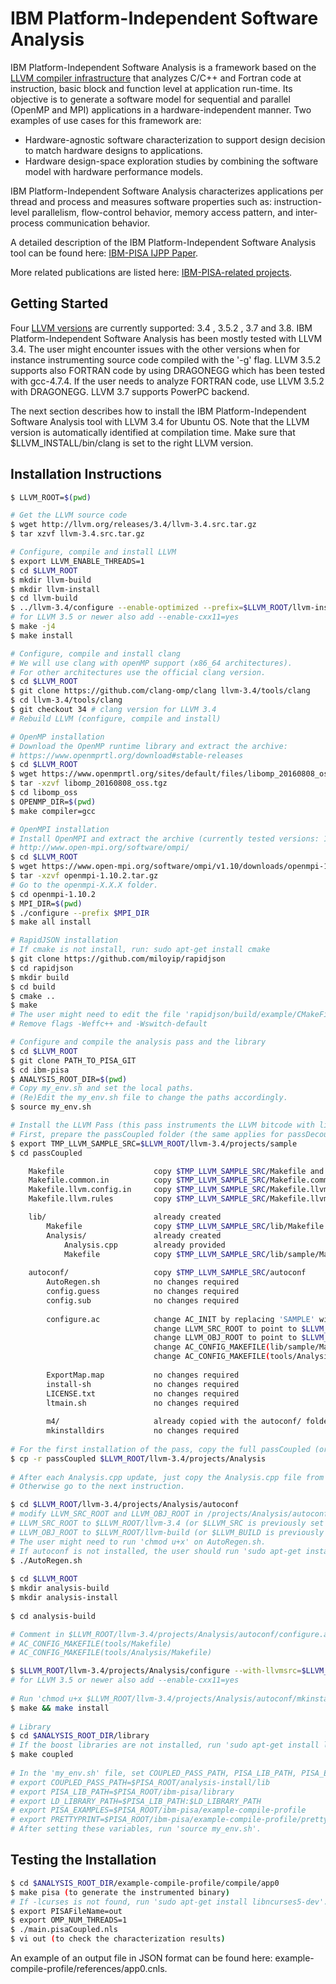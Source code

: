 # IBM Platform-Independent Software Analysis

IBM Platform-Independent Software Analysis is a framework based on the [LLVM compiler infrastructure](http://llvm.org/) that analyzes C/C++ and Fortran code at instruction, basic block and function level at application run-time. Its objective is to generate a software model for sequential and parallel (OpenMP and MPI) applications in a hardware-independent manner. Two examples of use cases for this framework are: 

  - Hardware-agnostic software characterization to support design decision to match hardware designs to applications.
  - Hardware design-space exploration studies by combining the software model with hardware performance models.

IBM Platform-Independent Software Analysis characterizes applications per thread and process and measures software properties such as: instruction-level parallelism, flow-control behavior, memory access pattern, and inter-process communication behavior. 

A detailed description of the IBM Platform-Independent Software Analysis tool can be found here:
[IBM-PISA IJPP Paper](https://doi.org/10.1007/s10766-016-0410-0).

More related publications are listed here:
[IBM-PISA-related projects](http://researcher.watson.ibm.com/researcher/view_group_pubs.php?grp=6395).


## Getting Started

Four [LLVM versions](http://releases.llvm.org/) are currently supported: 3.4 , 3.5.2 , 3.7 and 3.8. IBM Platform-Independent Software Analysis has been mostly tested with LLVM 3.4. The user might encounter issues with the other versions when for instance instrumenting source code compiled with the '-g' flag. LLVM 3.5.2 supports also FORTRAN code by using DRAGONEGG which has been tested with gcc-4.7.4. If the user needs to analyze FORTRAN code, use LLVM 3.5.2 with DRAGONEGG. LLVM 3.7 supports PowerPC backend.

The next section describes how to install the IBM Platform-Independent Software Analysis tool with LLVM 3.4 for Ubuntu OS. Note that the LLVM version is automatically identified at compilation time. Make sure that $LLVM_INSTALL/bin/clang is set to the right LLVM version.

## Installation Instructions 

```sh
$ LLVM_ROOT=$(pwd)

# Get the LLVM source code
$ wget http://llvm.org/releases/3.4/llvm-3.4.src.tar.gz
$ tar xzvf llvm-3.4.src.tar.gz

# Configure, compile and install LLVM
$ export LLVM_ENABLE_THREADS=1
$ cd $LLVM_ROOT
$ mkdir llvm-build
$ mkdir llvm-install
$ cd llvm-build
$ ../llvm-3.4/configure --enable-optimized --prefix=$LLVM_ROOT/llvm-install
# for LLVM 3.5 or newer also add --enable-cxx11=yes
$ make -j4    
$ make install

# Configure, compile and install clang
# We will use clang with openMP support (x86_64 architectures). 
# For other architectures use the official clang version.
$ cd $LLVM_ROOT
$ git clone https://github.com/clang-omp/clang llvm-3.4/tools/clang
$ cd llvm-3.4/tools/clang
$ git checkout 34 # clang version for LLVM 3.4
# Rebuild LLVM (configure, compile and install)

# OpenMP installation
# Download the OpenMP runtime library and extract the archive:
# https://www.openmprtl.org/download#stable-releases
$ cd $LLVM_ROOT
$ wget https://www.openmprtl.org/sites/default/files/libomp_20160808_oss.tgz
$ tar -xzvf libomp_20160808_oss.tgz
$ cd libomp_oss
$ OPENMP_DIR=$(pwd)
$ make compiler=gcc

# OpenMPI installation
# Install OpenMPI and extract the archive (currently tested versions: 1.8.6 and 1.10.2):
# http://www.open-mpi.org/software/ompi/
$ cd $LLVM_ROOT
$ wget https://www.open-mpi.org/software/ompi/v1.10/downloads/openmpi-1.10.2.tar.gz
$ tar -xzvf openmpi-1.10.2.tar.gz
# Go to the openmpi-X.X.X folder.
$ cd openmpi-1.10.2
$ MPI_DIR=$(pwd)
$ ./configure --prefix $MPI_DIR
$ make all install

# RapidJSON installation 
# If cmake is not install, run: sudo apt-get install cmake
$ git clone https://github.com/miloyip/rapidjson
$ cd rapidjson
$ mkdir build
$ cd build    
$ cmake ..
$ make
# The user might need to edit the file 'rapidjson/build/example/CMakeFiles/lookaheadparser.dir/flags.make':
# Remove flags -Weffc++ and -Wswitch-default

# Configure and compile the analysis pass and the library
$ cd $LLVM_ROOT
$ git clone PATH_TO_PISA_GIT
$ cd ibm-pisa
$ ANALYSIS_ROOT_DIR=$(pwd)
# Copy my_env.sh and set the local paths.
# (Re)Edit the my_env.sh file to change the paths accordingly.
$ source my_env.sh

# Install the LLVM Pass (this pass instruments the LLVM bitcode with library calls)
# First, prepare the passCoupled folder (the same applies for passDecoupled) to have the following structure:
$ export TMP_LLVM_SAMPLE_SRC=$LLVM_ROOT/llvm-3.4/projects/sample
$ cd passCoupled

    Makefile                    copy $TMP_LLVM_SAMPLE_SRC/Makefile and change DIRS from 'lib tools' to 'lib'
    Makefile.common.in          copy $TMP_LLVM_SAMPLE_SRC/Makefile.common.in, change PROJECT_NAME to 'Analysis' and add PROJ_VERSION=0.1
    Makefile.llvm.config.in     copy $TMP_LLVM_SAMPLE_SRC/Makefile.llvm.config.in 
    Makefile.llvm.rules         copy $TMP_LLVM_SAMPLE_SRC/Makefile.llvm.rules

    lib/                        already created 
        Makefile                copy $TMP_LLVM_SAMPLE_SRC/lib/Makefile and change DIRS to 'Analysis'
        Analysis/               already created
            Analysis.cpp        already provided
            Makefile            copy $TMP_LLVM_SAMPLE_SRC/lib/sample/Makefile, change LIBRARYNAME to 'Analysis' and add LOADABLE_MODULE=1
            
    autoconf/                   copy $TMP_LLVM_SAMPLE_SRC/autoconf
        AutoRegen.sh            no changes required
        config.guess            no changes required
        config.sub              no changes required
                    
        configure.ac            change AC_INIT by replacing 'SAMPLE' with 'ANALYSIS' and by adding version number (0.01) and email address
                                change LLVM_SRC_ROOT to point to $LLVM_SRC ($LLVM_ROOT/llvm-3.4)
                                change LLVM_OBJ_ROOT to point to $LLVM_BUILD ($LLVM_ROOT/llvm-build)
                                change AC_CONFIG_MAKEFILE(lib/sample/Makefile) by replacing 'sample' with 'Analysis'
                                change AC_CONFIG_MAKEFILE(tools/Analysis/Makefile) by replacing 'sample' with 'Analysis'
                                            
        ExportMap.map           no changes required
        install-sh              no changes required
        LICENSE.txt             no changes required
        ltmain.sh               no changes required
                    
        m4/                     already copied with the autoconf/ folder 
        mkinstalldirs           no changes required    
        
# For the first installation of the pass, copy the full passCoupled (or passDecoupled) folder.
$ cp -r passCoupled $LLVM_ROOT/llvm-3.4/projects/Analysis
        
# After each Analysis.cpp update, just copy the Analysis.cpp file from passCoupled (or passDecoupled).
# Otherwise go to the next instruction.             

$ cd $LLVM_ROOT/llvm-3.4/projects/Analysis/autoconf        
# modify LLVM_SRC_ROOT and LLVM_OBJ_ROOT in /projects/Analysis/autoconf/configure.ac:
# LLVM_SRC_ROOT to $LLVM_ROOT/llvm-3.4 (or $LLVM_SRC is previously set in my_env.sh)
# LLVM_OBJ_ROOT to $LLVM_ROOT/llvm-build (or $LLVM_BUILD is previously set in my_env.sh)
# The user might need to run 'chmod u+x' on AutoRegen.sh.
# If autoconf is not installed, the user should run 'sudo apt-get install autoconf'
$ ./AutoRegen.sh
        
$ cd $LLVM_ROOT
$ mkdir analysis-build
$ mkdir analysis-install
        
$ cd analysis-build

# Comment in $LLVM_ROOT/llvm-3.4/projects/Analysis/autoconf/configure.ac the following lines:
# AC_CONFIG_MAKEFILE(tools/Makefile)
# AC_CONFIG_MAKEFILE(tools/Analysis/Makefile)

$ $LLVM_ROOT/llvm-3.4/projects/Analysis/configure --with-llvmsrc=$LLVM_ROOT/llvm-3.4 --with-llvmobj=$LLVM_ROOT/llvm-build --prefix=$LLVM_ROOT/analysis-install
# for LLVM 3.5 or newer also add --enable-cxx11=yes
        
# Run 'chmod u+x $LLVM_ROOT/llvm-3.4/projects/Analysis/autoconf/mkinstalldirs' for the following command to run succesfully. 
$ make && make install
        
# Library
$ cd $ANALYSIS_ROOT_DIR/library
# If the boost libraries are not installed, run 'sudo apt-get install libboost-all-dev'.
$ make coupled
        
# In the 'my_env.sh' file, set COUPLED_PASS_PATH, PISA_LIB_PATH, PISA_EXAMPLES and PRETTYPRINT.
# export COUPLED_PASS_PATH=$PISA_ROOT/analysis-install/lib
# export PISA_LIB_PATH=$PISA_ROOT/ibm-pisa/library
# export LD_LIBRARY_PATH=$PISA_LIB_PATH:$LD_LIBRARY_PATH
# export PISA_EXAMPLES=$PISA_ROOT/ibm-pisa/example-compile-profile
# export PRETTYPRINT=$PISA_ROOT/ibm-pisa/example-compile-profile/prettyPrint.sh
# After setting these variables, run 'source my_env.sh'.  
```

## Testing the Installation
```sh
$ cd $ANALYSIS_ROOT_DIR/example-compile-profile/compile/app0
$ make pisa (to generate the instrumented binary)
# If -lcurses is not found, run 'sudo apt-get install libncurses5-dev'.
$ export PISAFileName=out
$ export OMP_NUM_THREADS=1
$ ./main.pisaCoupled.nls
$ vi out (to check the characterization results)
```
An example of an output file in JSON format can be found here: example-compile-profile/references/app0.cnls.
